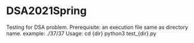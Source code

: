 # DSA2021Spring

Testing for DSA problem.
Prerequisite: 
an execution file same as directory name.
example: ./37/37
Usage: 
cd {dir}
python3 test_{dir}.py
